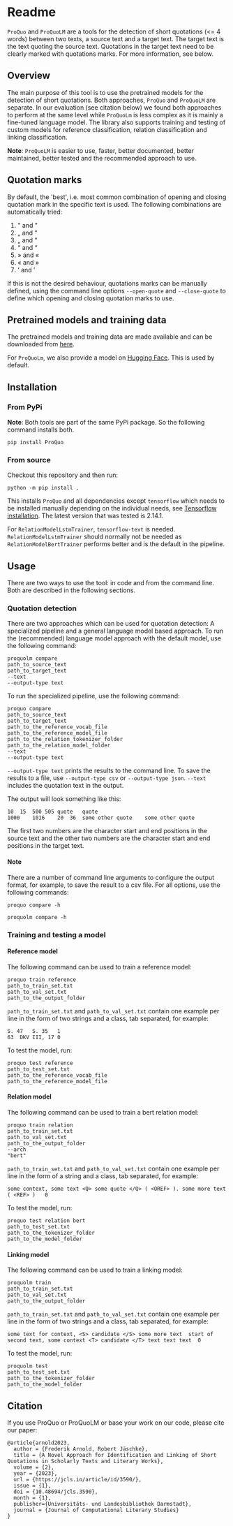 # Readme
`ProQuo` and `ProQuoLM` are a tools for the detection of short quotations (<= 4 words) between two texts, a source text and
a target text. The target text is the text quoting the source text. Quotations in the target text need to be clearly
marked with quotations marks. For more information, see below.

## Overview
The main purpose of this tool is to use the pretrained models for the detection of short quotations.
Both approaches, `ProQuo` and `ProQuoLM` are separate. In our evaluation (see citation below) we found both approaches
to perform at the same level while `ProQuoLm` is less complex as it is mainly a fine-tuned language model.
The library also supports training and testing of custom models for reference classification, relation classification
and linking classification.

**Note**: `ProQuoLM` is easier to use, faster, better documented, better maintained, better tested and the recommended
approach to use.

## Quotation marks
By default, the 'best', i.e. most common combination of opening and closing quotation mark in the specific text is used.
The following combinations are automatically tried:

1. " and "
2. „ and “
3. „ and "
4. “ and “
5. » and «
6. « and »
7. ‘ and ’

If this is not the desired behaviour, quotations marks can be manually defined, using the command line options
`--open-quote` and `--close-quote` to define which opening and closing quotation marks to use.

## Pretrained models and training data

The pretrained models and training data are made available and can be downloaded from [here](https://scm.cms.hu-berlin.de/schluesselstellen/proquodata).

For `ProQuoLm`, we also provide a model on [Hugging Face](https://huggingface.co/Fredr0id/proquolm). This is used by default.

## Installation

### From PyPi

**Note**: Both tools are part of the same PyPi package. So the following command installs both.

~~~
pip install ProQuo
~~~

### From source
Checkout this repository and then run:

~~~
python -m pip install .
~~~

This installs `ProQuo` and all dependencies except `tensorflow` which needs to be installed manually depending on
the individual needs, see [Tensorflow installation](https://www.tensorflow.org/install). The latest version that was
tested is 2.14.1.

For `RelationModelLstmTrainer`, `tensorflow-text` is needed. `RelationModelLstmTrainer` should normally not be needed as
`RelationModelBertTrainer` performs better and is the default in the pipeline.

## Usage
There are two ways to use the tool: in code and from the command line. Both are described in the following sections.

### Quotation detection
There are two approaches which can be used for quotation detection: A specialized pipeline and a general language model based approach.
To run the (recommended) language model approach with the default model, use the following command:

~~~
proquolm compare
path_to_source_text
path_to_target_text
--text
--output-type text
~~~

To run the specialized pipeline, use the following command:

~~~
proquo compare
path_to_source_text
path_to_target_text
path_to_the_reference_vocab_file
path_to_the_reference_model_file
path_to_the_relation_tokenizer_folder
path_to_the_relation_model_folder
--text
--output-type text
~~~

`--output-type text` prints the results to the command line. To save the results to a file, use `--output-type csv` or
`--output-type json`. `--text` includes the quotation text in the output.

The output will look something like this:
~~~
10	15	500	505	quote	quote
1000	1016	20	36	some other quote	some other quote
~~~
The first two numbers are the character start and end positions in the source text and the other two numbers are the
character start and end positions in the target text.

#### Note
There are a number of command line arguments to configure the output format, for example, to save the result to a csv
file. For all options, use the following commands:

~~~
proquo compare -h
~~~

~~~
proquolm compare -h
~~~

### Training and testing a model

#### Reference model
The following command can be used to train a reference model:

~~~
proquo train reference
path_to_train_set.txt
path_to_val_set.txt
path_to_the_output_folder
~~~

`path_to_train_set.txt` and `path_to_val_set.txt` contain one example per line in the form of two strings and a class,
tab separated, for example:

~~~
S. 47   S. 35	1
63	DKV III, 17	0
~~~

To test the model, run:

~~~
proquo test reference
path_to_test_set.txt
path_to_the_reference_vocab_file
path_to_the_reference_model_file
~~~

#### Relation model
The following command can be used to train a bert relation model:

~~~
proquo train relation
path_to_train_set.txt
path_to_val_set.txt
path_to_the_output_folder
--arch
"bert"
~~~

`path_to_train_set.txt` and `path_to_val_set.txt` contain one example per line in the form of a string and a class,
tab separated, for example:

~~~
some context, some text <Q> some quote </Q> ( <OREF> ). some more text ( <REF> )   0
~~~

To test the model, run:

~~~
proquo test relation bert
path_to_test_set.txt
path_to_the_tokenizer_folder
path_to_the_model_folder
~~~

#### Linking model
The following command can be used to train a linking model:

~~~
proquolm train
path_to_train_set.txt
path_to_val_set.txt
path_to_the_output_folder
~~~

`path_to_train_set.txt` and `path_to_val_set.txt` contain one example per line in the form of two strings and a class,
tab separated, for example:

~~~
some text for context, <S> candidate </S> some more text  start of second text, some context <T> candidate </T> text text text  0
~~~

To test the model, run:

~~~
proquolm test
path_to_test_set.txt
path_to_the_tokenizer_folder
path_to_the_model_folder
~~~

## Citation
If you use ProQuo or ProQuoLM or base your work on our code, please cite our paper:
~~~
@article{arnold2023,
  author = {Frederik Arnold, Robert Jäschke},
  title = {A Novel Approach for Identification and Linking of Short Quotations in Scholarly Texts and Literary Works},
  volume = {2},
  year = {2023},
  url = {https://jcls.io/article/id/3590/},
  issue = {1},
  doi = {10.48694/jcls.3590},
  month = {1},
  publisher={Universitäts- und Landesbibliothek Darmstadt},
  journal = {Journal of Computational Literary Studies}
}
~~~